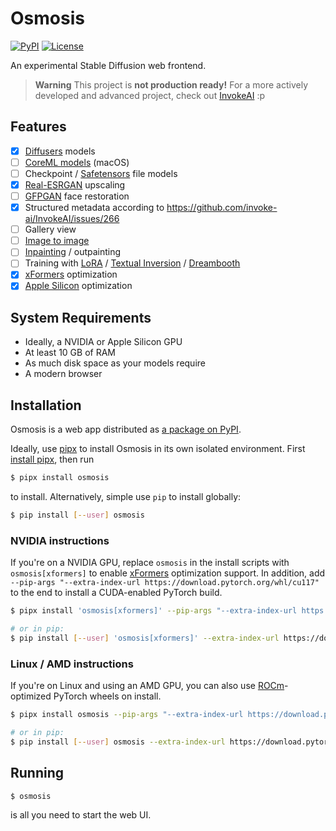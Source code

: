 # Osmosis

[![PyPI](https://img.shields.io/pypi/v/osmosis?style=flat-square)](https://pypi.org/project/osmosis/) [![License](https://img.shields.io/github/license/ryanccn/osmosis?style=flat-square)](https://github.com/ryanccn/osmosis/blob/main/LICENSE)

An experimental Stable Diffusion web frontend.

> **Warning**
> This project is **not production ready!** For a more actively developed and advanced project, check out [InvokeAI](https://github.com/invoke-ai/InvokeAI) :p

## Features

- [x] [Diffusers](https://huggingface.co/docs/diffusers/index) models
- [ ] [CoreML models](https://github.com/apple/ml-stable-diffusion) (macOS)
- [ ] Checkpoint / [Safetensors](https://huggingface.co/docs/safetensors/index) file models
- [x] [Real-ESRGAN](https://github.com/xinntao/Real-ESRGAN) upscaling
- [ ] [GFPGAN](https://github.com/TencentARC/GFPGAN) face restoration
- [x] Structured metadata according to https://github.com/invoke-ai/InvokeAI/issues/266
- [ ] Gallery view
- [ ] [Image to image](https://huggingface.co/docs/diffusers/using-diffusers/img2img)
- [ ] [Inpainting](https://huggingface.co/docs/diffusers/using-diffusers/inpaint) / outpainting
- [ ] Training with [LoRA](https://huggingface.co/docs/diffusers/training/lora) / [Textual Inversion](https://huggingface.co/docs/diffusers/training/text_inversion) / [Dreambooth](https://huggingface.co/docs/diffusers/training/dreambooth)
- [x] [xFormers](https://github.com/facebookresearch/xformers) optimization
- [x] [Apple Silicon](https://huggingface.co/docs/diffusers/optimization/mps) optimization

## System Requirements

- Ideally, a NVIDIA or Apple Silicon GPU
- At least 10 GB of RAM
- As much disk space as your models require
- A modern browser

## Installation

Osmosis is a web app distributed as [a package on PyPI](https://pypi.org/project/osmosis/).

Ideally, use [pipx](https://pypa.github.io/pipx/) to install Osmosis in its own isolated environment. First [install pipx](https://pypa.github.io/pipx/#install-pipx), then run

```bash
$ pipx install osmosis
```

to install. Alternatively, simple use `pip` to install globally:

```bash
$ pip install [--user] osmosis
```

### NVIDIA instructions

If you're on a NVIDIA GPU, replace `osmosis` in the install scripts with `osmosis[xformers]` to enable [xFormers](https://github.com/facebookresearch/xformers) optimization support. In addition, add `--pip-args "--extra-index-url https://download.pytorch.org/whl/cu117"` to the end to install a CUDA-enabled PyTorch build.

```bash
$ pipx install 'osmosis[xformers]' --pip-args "--extra-index-url https://download.pytorch.org/whl/cu117"

# or in pip:
$ pip install [--user] 'osmosis[xformers]' --extra-index-url https://download.pytorch.org/whl/cu117
```

### Linux / AMD instructions

If you're on Linux and using an AMD GPU, you can also use [ROCm](https://docs.amd.com/)-optimized PyTorch wheels on install.

```bash
$ pipx install osmosis --pip-args "--extra-index-url https://download.pytorch.org/whl/rocm5.2"

# or in pip:
$ pip install [--user] osmosis --extra-index-url https://download.pytorch.org/whl/rocm5.2
```

## Running

```
$ osmosis
```

is all you need to start the web UI.
